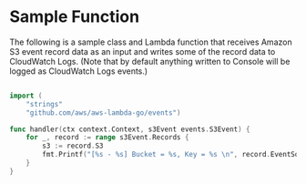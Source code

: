 # Sample Function

The following is a sample class and Lambda function that receives Amazon S3 event record data as an input and writes some of the record data to CloudWatch Logs. (Note that by default anything written to Console will be logged as CloudWatch Logs events.)

```go

import (
    "strings"
    "github.com/aws/aws-lambda-go/events")

func handler(ctx context.Context, s3Event events.S3Event) {
    for _, record := range s3Event.Records {
        s3 := record.S3
        fmt.Printf("[%s - %s] Bucket = %s, Key = %s \n", record.EventSource, record.EventTime, s3.Bucket.Name, s3.Object.Key) 
    }
}

```
